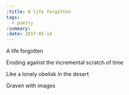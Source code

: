 ```yaml
---
:title: A life forgotten
tags:
  - poetry
:summary:
:date: 2017-05-14
---
```

A life forgotten  

Eroding against the incremental scratch of time  

Like a lonely obelisk in the desert  

Graven with images  
